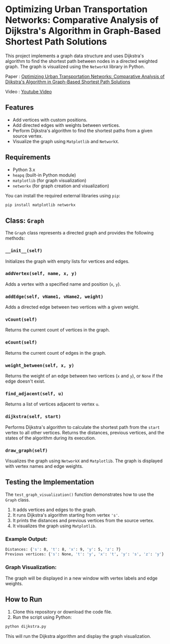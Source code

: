 # Optimizing Urban Transportation Networks: Comparative Analysis of Dijkstra's Algorithm in Graph-Based Shortest Path Solutions

This project implements a graph data structure and uses Dijkstra's algorithm to find the shortest path between nodes in a directed weighted graph. The graph is visualized using the `NetworkX` library in Python.

Paper : [Optimizing Urban Transportation Networks: Comparative Analysis of Dijkstra's Algorithm in Graph-Based Shortest Path Solutions](https://drive.google.com/file/d/19sPFOwDj2IVvo2-npoDTqe0bdXxeVdrV/view?usp=sharing)

Video : [Youtube Video](https://youtu.be/W233D2MKjcw)


## Features
- Add vertices with custom positions.
- Add directed edges with weights between vertices.
- Perform Dijkstra's algorithm to find the shortest paths from a given source vertex.
- Visualize the graph using `Matplotlib` and `NetworkX`.

## Requirements
- Python 3.x
- `heapq` (built-in Python module)
- `matplotlib` (for graph visualization)
- `networkx` (for graph creation and visualization)

You can install the required external libraries using `pip`:

```bash
pip install matplotlib networkx
```

## Class: `Graph`

The `Graph` class represents a directed graph and provides the following methods:

### `__init__(self)`
Initializes the graph with empty lists for vertices and edges.

### `addVertex(self, name, x, y)`
Adds a vertex with a specified name and position (`x`, `y`).

### `addEdge(self, vName1, vName2, weight)`
Adds a directed edge between two vertices with a given weight.

### `vCount(self)`
Returns the current count of vertices in the graph.

### `eCount(self)`
Returns the current count of edges in the graph.

### `weight_between(self, x, y)`
Returns the weight of an edge between two vertices (`x` and `y`), or `None` if the edge doesn't exist.

### `find_adjacent(self, u)`
Returns a list of vertices adjacent to vertex `u`.

### `dijkstra(self, start)`
Performs Dijkstra's algorithm to calculate the shortest path from the `start` vertex to all other vertices. Returns the distances, previous vertices, and the states of the algorithm during its execution.

### `draw_graph(self)`
Visualizes the graph using `NetworkX` and `Matplotlib`. The graph is displayed with vertex names and edge weights.

## Testing the Implementation

The `test_graph_visualization()` function demonstrates how to use the `Graph` class.

1. It adds vertices and edges to the graph.
2. It runs Dijkstra's algorithm starting from vertex `'s'`.
3. It prints the distances and previous vertices from the source vertex.
4. It visualizes the graph using `Matplotlib`.

### Example Output:

```bash
Distances: {'s': 0, 't': 8, 'x': 9, 'y': 5, 'z': 7}
Previous vertices: {'s': None, 't': 'y', 'x': 't', 'y': 's', 'z': 'y'}
```

### Graph Visualization:

The graph will be displayed in a new window with vertex labels and edge weights.

## How to Run

1. Clone this repository or download the code file.
2. Run the script using Python:

```bash
python dijkstra.py 
```

This will run the Dijkstra algorithm and display the graph visualization.

